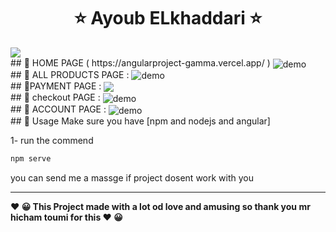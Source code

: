   

<h1 align="center" >   ⭐    Ayoub ELkhaddari    ⭐</h1>
<p align="center"> 
  </p>
  <img align="center" src="https://i.imgur.com/5pM3ZCj.png" />
   <br> 
##  🚀 HOME PAGE ( https://angularproject-gamma.vercel.app/ )
  <img align="center" src="https://i.imgur.com/vZoINjk.png" alt="demo"/>
   <br> 
## 🚀 ALL PRODUCTS PAGE  : 
<img  align="center" src="https://i.imgur.com/sCSuhQH.png" alt="demo"/>
 <br> 
## 🚀PAYMENT  PAGE : 
  <img  align="center" src="https://i.imgur.com/0FHrjez.png"/>
   <br> 
##   🚀 checkout PAGE : 
  <img   align="center" src="https://i.imgur.com/GpqqcNZ.png" alt="demo"/>
 <br> 
##   🚀 ACCOUNT PAGE  : 
  <img   align="center" src="https://i.imgur.com/ssTt7q3.png" alt="demo"/>
 <br> 
## 🚀 Usage
Make sure you have [npm and nodejs and angular]

1-  run the commend 

```sh
npm serve 
```

you can send me a massge if project dosent work with you


---
<p>
<b align="center" > ❤️  😀 This Project made with a lot od love and amusing so thank you mr hicham toumi  for this   ❤️  😀 </b> </p>
 
